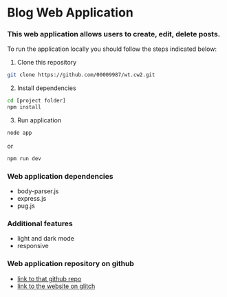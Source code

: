 # Blog Web Application

### This web application allows users to create, edit, delete posts.

To run the application locally you should follow the steps indicated below:

1. Clone this repository

```bash
git clone https://github.com/00009987/wt.cw2.git
```

2. Install dependencies

```bash
cd [project folder]
npm install
```

3. Run application

```bash
node app
```

or

```bash
npm run dev
```

### Web application dependencies

- body-parser.js
- express.js
- pug.js

### Additional features

- light and dark mode
- responsive

### Web application repository on github

- [link to that github repo](https://github.com/00009987/wt.cw2.git)  
- [link to the website on glitch](http://glitter-pouncing-fedora.glitch.me)
